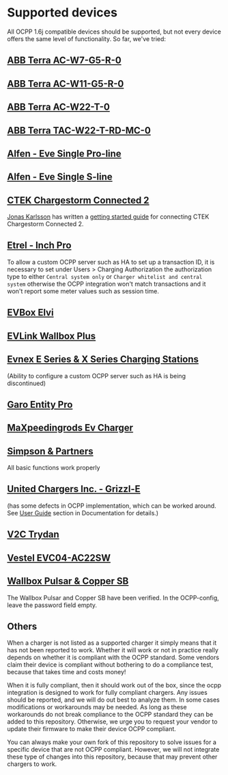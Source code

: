 Supported devices
=================

All OCPP 1.6j compatible devices should be supported, but not every device offers the same level of functionality. So far, we've tried:

## [ABB Terra AC-W7-G5-R-0](https://new.abb.com/products/6AGC082156/tac-w7-g5-r-0)

## [ABB Terra AC-W11-G5-R-0](https://new.abb.com/products/6AGC082156/tac-w11-g5-r-0)

## [ABB Terra AC-W22-T-0](https://new.abb.com/products/6AGC081279/tac-w22-t-0)

## [ABB Terra TAC-W22-T-RD-MC-0](https://new.abb.com/products/6AGC081281/tac-w22-t-rd-mc-0)

## [Alfen - Eve Single Pro-line](https://alfen.com/en/ev-charge-points/alfen-product-range)

## [Alfen - Eve Single S-line](https://alfen.com/en/ev-charge-points/alfen-product-range)

## [CTEK Chargestorm Connected 2](https://www.ctek.com/uk/ev-charging/chargestorm%C2%AE-connected-2)
[Jonas Karlsson](https://github.com/jonasbkarlsson) has written a [getting started guide](https://github.com/jonasbkarlsson/ocpp/wiki/CTEK-Chargestorm-Connected-2) for connecting CTEK Chargestorm Connected 2.

## [Etrel - Inch Pro](https://etrel.com/charging-solutions/inch-pro/)
To allow a custom OCPP server such as HA to set up a transaction ID, it is necessary to set under Users > Charging Authorization the
authorization type to either `Central system only` or `Charger whitelist and central system` otherwise the OCPP integration won't
match transactions and it won't report some meter values such as session time.

## [EVBox Elvi](https://evbox.com/en/ev-chargers/elvi)

## [EVLink Wallbox Plus](https://www.se.com/ww/en/product/EVH3S22P0CK/evlink-wallbox-plus---t2-attached-cable---3-phase---32a-22kw/)

## [Evnex E Series & X Series Charging Stations](https://www.evnex.com/)
(Ability to configure a custom OCPP server such as HA is being discontinued)

## [Garo Entity Pro](https://www.garo.se/en/professional/products/e-mobility/wallbox/entity-pro/wallbox-entity-pro-22-sigi-o)

## [MaXpeedingrods Ev Charger](https://www.maxpeedingrods.com/category/ev-charger.html)

## [Simpson & Partners](https://simpson-partners.com/home-ev-charger/)
All basic functions work properly

## [United Chargers Inc. - Grizzl-E](https://grizzl-e.com/about/)
(has some defects in OCPP implementation, which can be worked around. See [User Guide](https://github.com/lbbrhzn/ocpp/blob/main/docs/user-guide.md) section in Documentation for details.)

## [V2C Trydan](https://v2charge.com/trydan)

## [Vestel EVC04-AC22SW](https://www.vestel-echarger.com/EVC04_HomeSmart22kW.html)

## [Wallbox Pulsar & Copper SB](https://wallbox.com/en_uk/wallbox-pulsar)
The Wallbox Pulsar and Copper SB have been verified.
In the OCPP-config, leave the password field empty.

## Others
When a charger is not listed as a supported charger it simply means that it has not been reported to work. Whether it will work or not in practice really depends on whether it is compliant with the OCPP standard. Some vendors claim their device is compliant without bothering to do a compliance test, because that takes time and costs money!

When it is fully compliant, then it should work out of the box, since the ocpp integration is designed to work for fully compliant chargers. Any issues should be reported, and we will do out best to analyze them. In some cases modifications or workarounds may be needed. As long as these workarounds do not break compliance to the OCPP standard they can be added to this repository.
Otherwise, we urge you to request your vendor to update their firmware to make their device OCPP compliant.

You can always make your own fork of this repository to solve issues for a specific device that are not OCPP compliant. However, we will not integrate these type of changes into this repository, because that may prevent other chargers to work.
